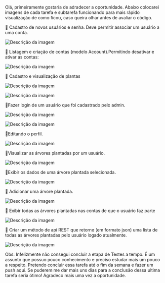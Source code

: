 Olá, primeiramente gostaria de adradecer a oportunidade. 
Abaixo colocarei imagens de cada tarefa e subtarefa funcionando para mais rápido visualização de como ficou, caso queira olhar antes de avaliar o código. 

:small_blue_diamond: Cadastro de novos usuários e senha. Deve permitir associar um usuário a uma conta.

![Descrição da imagem](imagens/youshopadminuser.png)

:small_blue_diamond: Listagem e criação de contas (modelo Account).Permitindo desativar e ativar as contas:

![Descrição da imagem](imagens/youshopadmin.png)

:small_blue_diamond: Cadastro e visualização de plantas

![Descrição da imagem](imagens/youshopadmintree.png)

![Descrição da imagem](imagens/youshoptreevisualiser.png)


:small_blue_diamond:Fazer login de um usuário que foi cadastrado pelo admin.

![Descrição da imagem](imagens/youshoplogin.png)

![Descrição da imagem](imagens/youshophome.png)

:small_blue_diamond:Editando o perfil.

![Descrição da imagem](imagens/youshopprofile.png)

:small_blue_diamond:Visualizar as árvores plantadas por um usuário.


![Descrição da imagem](imagens/youshopmytrees.png)

:small_blue_diamond:Exibir os dados de uma árvore plantada selecionada.

![Descrição da imagem](imagens/youshoptreedetail.png)

:small_blue_diamond: Adicionar uma árvore plantada.

![Descrição da imagem](imagens/youshopaddtree.png)

:small_blue_diamond: Exibir todas as árvores plantadas nas contas de que o usuário faz parte

![Descrição da imagem](imagens/youshopmytrees.png)

:small_blue_diamond: Criar um método de api REST que retorne (em formato json) uma lista de todas as árvores plantadas pelo usuário logado atualmente.

![Descrição da imagem](imagens/youshopapi.png)


Obs: Infelizmente não consegui concluir a etapa de Testes a tempo. É um assunto que possuo pouco conhecimento e preciso estudar mais um pouco a respeito. Pretendo concluir essa tarefa até o fim da semana e fazer um push aqui. Se puderem me dar mais uns dias para a conclusão dessa ultima tarefa seria ótimo! Agradeco mais uma vez a oportunidade. 
